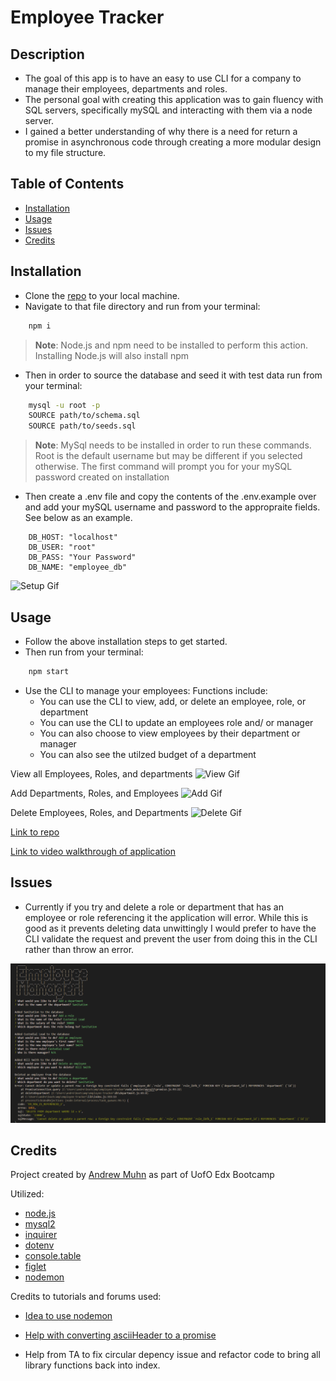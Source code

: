 # Employee Tracker

## Description

- The goal of this app is to have an easy to use CLI for a company to manage their employees, departments and roles.
- The personal goal with creating this application was to gain fluency with SQL servers, specifically mySQL and interacting with them via a node server.
- I gained a better understanding of why there is a need for return a promise in asynchronous code through creating a more modular design to my file structure.

## Table of Contents

- [Installation](#installation)
- [Usage](#usage)
- [Issues](#issues)
- [Credits](#credits)

## Installation

- Clone the [repo](https://github.com/andrewmuhn/employee-tracker) to your local machine.
- Navigate to that file directory and run from your terminal:

```bash
	npm i
```

> **Note**: Node.js and npm need to be installed to perform this action. Installing Node.js will also install npm

- Then in order to source the database and seed it with test data run from your terminal:

```bash
	mysql -u root -p
	SOURCE path/to/schema.sql
	SOURCE path/to/seeds.sql
```

> **Note**: MySql needs to be installed in order to run these commands. Root is the default username but may be different if you selected otherwise. The first command will prompt you for your mySQL password created on installation

- Then create a .env file and copy the contents of the .env.example over and add your mySQL username and password to the appropraite fields. See below as an example.

```env
	DB_HOST: "localhost"
	DB_USER: "root"
	DB_PASS: "Your Password"
	DB_NAME: "employee_db"
```

![Setup Gif](Assets/setup.gif)

## Usage

- Follow the above installation steps to get started.
- Then run from your terminal:

```bash
	npm start
```

- Use the CLI to manage your employees: Functions include:
  - You can use the CLI to view, add, or delete an employee, role, or department
  - You can use the CLI to update an employees role and/ or manager
  - You can also choose to view employees by their department or manager
  - You can also see the utilzed budget of a department

View all Employees, Roles, and departments
![View Gif](Assets/view-all.gif)

Add Departments, Roles, and Employees
![Add Gif](Assets/add.gif)

Delete Employees, Roles, and Departments
![Delete Gif](Assets/delete.gif)

[Link to repo](https://github.com/andrewmuhn/employee-tracker)

[Link to video walkthrough of application](https://drive.google.com/file/d/1XsXRtElA88XUOhcmzfxaIrJFIewvLqaw/view)

## Issues

- Currently if you try and delete a role or department that has an employee or role referencing it the application will error. While this is good as it prevents deleting data unwittingly I would prefer to have the CLI validate the request and prevent the user from doing this in the CLI rather than throw an error.

![Error Described](Assets\deletion-error.png)

## Credits

Project created by [Andrew Muhn](https://github.com/andrewmuhn)
as part of UofO Edx Bootcamp

Utilized:

- [node.js](https://nodejs.org/en/about)
- [mysql2](https://github.com/sidorares/node-mysql2#readme)
- [inquirer](https://github.com/SBoudrias/Inquirer.js#readme)
- [dotenv](https://github.com/motdotla/dotenv#readme)
- [console.table](https://github.com/bahmutov/console.table)
- [figlet](https://github.com/patorjk/figlet.js#readme)
- [nodemon](https://www.npmjs.com/package/nodemon)

Credits to tutorials and forums used:

- [Idea to use nodemon](https://www.youtube.com/watch?v=SccSCuHhOw0&t=218s)
- [Help with converting asciiHeader to a promise](https://stackoverflow.com/questions/69158795/how-to-convert-a-callback-function-to-a-promise)

- Help from TA to fix circular depency issue and refactor code to bring all library functions back into index.
